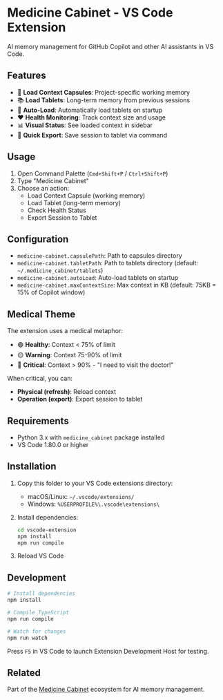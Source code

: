# Medicine Cabinet - VS Code Extension

AI memory management for GitHub Copilot and other AI assistants in VS Code.

## Features

- 💊 **Load Context Capsules**: Project-specific working memory
- 📚 **Load Tablets**: Long-term memory from previous sessions
- 🔄 **Auto-Load**: Automatically load tablets on startup
- ❤️ **Health Monitoring**: Track context size and usage
- 📊 **Visual Status**: See loaded context in sidebar
- 🚀 **Quick Export**: Save session to tablet via command

## Usage

1. Open Command Palette (`Cmd+Shift+P` / `Ctrl+Shift+P`)
2. Type "Medicine Cabinet"
3. Choose an action:
   - Load Context Capsule (working memory)
   - Load Tablet (long-term memory)
   - Check Health Status
   - Export Session to Tablet

## Configuration

- `medicine-cabinet.capsulePath`: Path to capsules directory
- `medicine-cabinet.tabletPath`: Path to tablets directory (default: `~/.medicine_cabinet/tablets`)
- `medicine-cabinet.autoLoad`: Auto-load tablets on startup
- `medicine-cabinet.maxContextSize`: Max context in KB (default: 75KB = 15% of Copilot window)

## Medical Theme

The extension uses a medical metaphor:

- 🟢 **Healthy**: Context < 75% of limit
- 🟡 **Warning**: Context 75-90% of limit  
- 🔴 **Critical**: Context > 90% - "I need to visit the doctor!"

When critical, you can:
- **Physical (refresh)**: Reload context
- **Operation (export)**: Export session to tablet

## Requirements

- Python 3.x with `medicine_cabinet` package installed
- VS Code 1.80.0 or higher

## Installation

1. Copy this folder to your VS Code extensions directory:
   - macOS/Linux: `~/.vscode/extensions/`
   - Windows: `%USERPROFILE%\.vscode\extensions\`

2. Install dependencies:
   ```bash
   cd vscode-extension
   npm install
   npm run compile
   ```

3. Reload VS Code

## Development

```bash
# Install dependencies
npm install

# Compile TypeScript
npm run compile

# Watch for changes
npm run watch
```

Press `F5` in VS Code to launch Extension Development Host for testing.

## Related

Part of the [Medicine Cabinet](https://github.com/hendrixx-cnc/Medicine-Cabinet) ecosystem for AI memory management.
